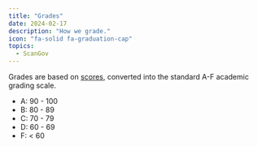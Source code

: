 ```yaml
---
title: "Grades"
date: 2024-02-17
description: "How we grade."
icon: "fa-solid fa-graduation-cap"
topics:
  - ScanGov
---
```


Grades are based on [scores](/scores), converted into the standard A-F academic grading scale.

* A: 90 - 100
* B: 80 - 89
* C: 70 - 79
* D: 60 - 69
* F: < 60